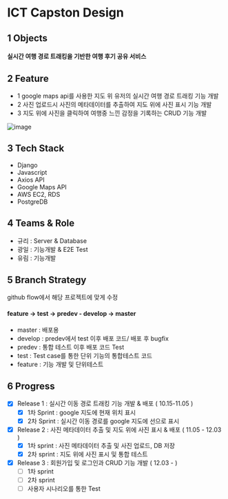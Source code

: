 # ICT Capston Design

## 1 Objects
#### 실시간 여행 경로 트래킹을 기반한 여행 후기 공유 서비스 

## 2 Feature
- 1 google maps api를 사용한 지도 위 유저의 실시간 여행 경로 트래킹 기능 개발
- 2 사진 업로드시 사진의 메타데이터를 추출하여 지도 위에 사진 표시 기능 개발
- 3 지도 위에 사진을 클릭하여 여행중 느낀 감정을 기록하는 CRUD 기능 개발

![image](https://user-images.githubusercontent.com/48672212/101238974-686a9600-3727-11eb-9ca8-96d015a06fae.png)

## 3 Tech Stack
- Django
- Javascript
- Axios API
- Google Maps API
- AWS EC2, RDS
- PostgreDB

## 4 Teams & Role
- 규리 : Server & Database
- 광일 : 기능개발 & E2E Test
- 유림 : 기능개발 

## 5 Branch Strategy
github flow에서 해당 프로젝트에 맞게 수정<br/>
#### feature -> test -> predev - develop -> master
- master : 배포용
- develop : predev에서 test 이후 배포 코드/ 배포 후 bugfix
- predev : 통합 테스트 이후 배포 코드 Test
- test : Test case를 통한 단위 기능의 통합테스트 코드
- feature : 기능 개발 및 단위테스트 

## 6 Progress
- [X] Release 1 : 실시간 이동 경로 트래킹 기능 개발 & 배포 ( 10.15-11.05 )
  - [X] 1차 Sprint : google 지도에 현재 위치 표시
  - [X] 2차 Sprint : 실시간 이동 경로를 google 지도에 선으로 표시

- [X] Release 2 : 사진 메타데이터 추출 및 지도 위에 사진 표시 & 배포 ( 11.05 - 12.03 )<br/>
  - [X] 1차 sprint : 사진 메타데이터 추출 및 사진 업로드, DB 저장<br/>
  - [X] 2차 sprint : 지도 위에 사진 표시 및 통합 테스트<br/>
  
- [X] Release 3 : 회원가입 및 로그인과 CRUD 기능 개발 ( 12.03 - )<br/>
  - [ ] 1차 sprint<br/>
  - [ ] 2차 sprint<br/>
  - [ ] 사용자 시나리오를 통한 Test<br/>
